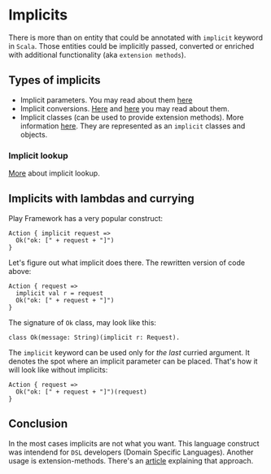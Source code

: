 Implicits
=========

There is more than on entity that could be annotated with `implicit` keyword
in `Scala`. Those entities could be implicitly passed, converted or enriched
with additional functionality (aka `extension methods`).


## Types of implicits
 - Implicit parameters. You may read about them [here][impl-parameters]
 - Implicit conversions. [Here][impl-conversions] and [here][impl-conversions-2]
   you may read about them.
 - Implicit classes (can be used to provide extension methods). More information
   [here][impl-classes]. They are represented as an `implicit` classes and
   objects.


### Implicit lookup
[More][impl-lookup] about implicit lookup.


## Implicits with lambdas and currying
Play Framework has a very popular construct:

    Action { implicit request =>
      Ok("ok: [" + request + "]")
    }

Let's figure out what implicit does there. The rewritten version of code above:

    Action { request =>
      implicit val r = request
      Ok("ok: [" + request + "]")
    }

The signature of `Ok` class, may look like this:

    class Ok(message: String)(implicit r: Request).

The `implicit` keyword can be used only for *the last* curried argument.
It denotes the spot where an implicit parameter can be placed. That's how it
will look like without implicits:

    Action { request =>
      Ok("ok: [" + request + "]")(request)
    }


## Conclusion
In the most cases implicits are not what you want. This language construct was
intendend for `DSL` developers (Domain Specific Languages). Another usage is
extension-methods. There's an [article][pimp-my-lib] explaining that approach.

[pimp-my-lib]: http://www.artima.com/weblogs/viewpost.jsp?thread=179766
[impl-conversions]: http://docs.scala-lang.org/tutorials/tour/implicit-conversions
[impl-conversions-2]: http://baddotrobot.com/blog/2015/07/14/scala-implicit-functions/
[impl-parameters]: http://baddotrobot.com/blog/2015/07/03/scala-implicit-parameters/
[impl-classes]: http://docs.scala-lang.org/overviews/core/implicit-classes.html
[impl-lookup]: http://docs.scala-lang.org/tutorials/FAQ/finding-implicits.html

